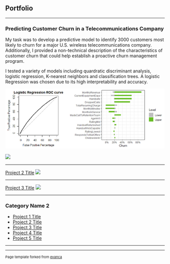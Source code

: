 ## Portfolio

---

### Predicting Customer Churn in a Telecommunications Company

My task was to develop a predictive model to identify 3000 customers most likely to churn for a major U.S. wireless telecommunications company. Additionally, I provided a non-technical description of the characteristics of customer churn that could help establish a proactive churn management program.

I tested a variety of models including quardratic discriminant analysis, logistic regression, K-nearest neighbors and classification trees. A logistic Regression was chosen due to its high interpretability and accuracy. 

<img src="Projects/Predicting Customer Churn/Image for churn.jpg?raw=true"/>

[![](https://img.shields.io/badge/-R-white?logo=data%3Aimage%2Fpng%3Bbase64%2CiVBORw0KGgoAAAANSUhEUgAAAA4AAAALCAMAAAB4W0xQAAAA6lBMVEVHcEy2uLyko6e0tbkgaL4eZbcgZbi7vsGgoaa4ur0iZ7ohZ7oiab4kar8fZbkZYLEdY7bAwsWrrLG0trqnp6q2uLujpKmsrbKpqq%2FPw7e3ub20trpafaqZmZ8uarMeZLchZrpwkbpeiLusrbG%2BwMO8vsK%2FwcS%2FwcS5u76xsra9v8Kioaa7vcBJerV5jqqoqa6UkpePj5epsbwYXas4bKk9b6uYmJ6eo6x8j6qvsLSztbkbZsKAlrIka8EiaLsfZbgfZbcjab0YXqwTX7YjZK8XXasbYbFogqQYXq5ngKJNdqlthKQaYK%2Bxs7fb4pIiAAAATXRSTlMAEzzURf%2F2%2FhH9%2Bv3i%2B9r%2B8Tz5inHpzFvsCfWzlbO04rRCNKDbwLxg98Ow9d9n8Lx3dGIFNKLHop7h4jpg2EsiycPkL%2Bk92oeUVuXAgXKWGLcAAACVSURBVAjXHc1DAsNQFEDRFzv5ja3ats3sfzv97Z2d0QUAot7q%2BP4qcHjAlWocJ1gUtXT7JFaFE4JRlufZZm6TUOUEw1tvZVlW00UEDYEigFaUY4qYeAZW0fQw2d3%2BwMQRGIXuAC1Kicom4QCIsu6aXVFSWTQd4hVv2u2eJL5f2mXyGwNPhhJ7f960x%2FhvoBE6w0c7Xb%2BenA8cDRxUIgAAAABJRU5ErkJggg%3D%3D)](#)

---
[Project 2 Title](/pdf/sample_presentation.pdf)
<img src="images/dummy_thumbnail.jpg?raw=true"/>

---
[Project 3 Title](http://example.com/)
<img src="images/dummy_thumbnail.jpg?raw=true"/>

---

### Category Name 2

- [Project 1 Title](http://example.com/)
- [Project 2 Title](http://example.com/)
- [Project 3 Title](http://example.com/)
- [Project 4 Title](http://example.com/)
- [Project 5 Title](http://example.com/)

---




---
<p style="font-size:11px">Page template forked from <a href="https://github.com/evanca/quick-portfolio">evanca</a></p>
<!-- Remove above link if you don't want to attibute -->
